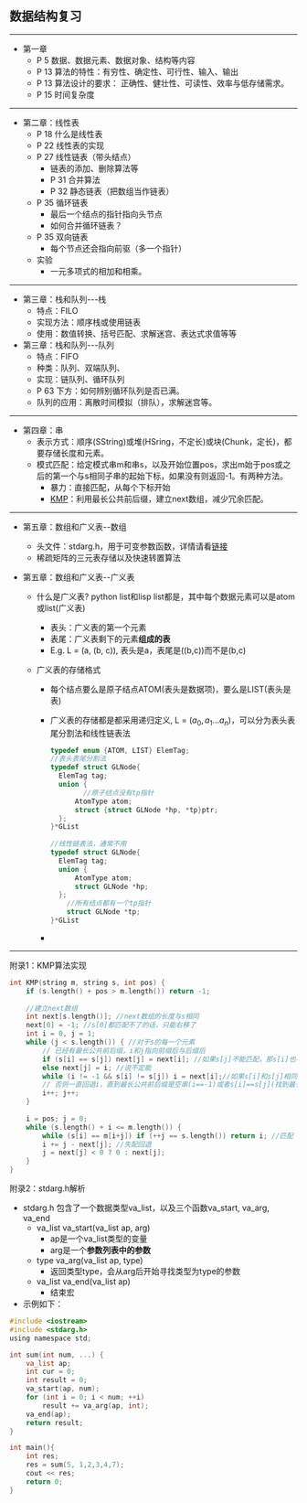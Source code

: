 

## 数据结构复习

---

- 第一章
  - P 5 数据、数据元素、数据对象、结构等内容
  - P 13 算法的特性：有穷性、确定性、可行性、输入、输出
  - P 13 算法设计的要求： 正确性、健壮性、可读性、效率与低存储需求。
  - P 15 时间复杂度

---

- 第二章：线性表
  - P 18 什么是线性表
  - P 22 线性表的实现
  - P 27 线性链表（带头结点）
    - 链表的添加、删除算法等
    - P 31 合并算法
    - P 32 静态链表（把数组当作链表）
  - P 35 循环链表
    - 最后一个结点的指针指向头节点
    - 如何合并循环链表？
  - P 35 双向链表
    - 每个节点还会指向前驱（多一个指针）
  - 实验
    - 一元多项式的相加和相乘。

---

- 第三章：栈和队列---栈
  - 特点：FILO
  - 实现方法：顺序栈或使用链表
  - 使用：数值转换、括号匹配、求解迷宫、表达式求值等等
- 第三章：栈和队列---队列
  - 特点：FIFO
  - 种类：队列、双端队列、
  - 实现：链队列、循环队列
  - P 63 下方：如何辨别循环队列是否已满。
  - 队列的应用：离散时间模拟（排队），求解迷宫等。

---

- 第四章：串
  - 表示方式：顺序(SString)或堆(HSring，不定长)或块(Chunk，定长)，都要存储长度和元素。
  - 模式匹配：给定模式串m和串s，以及开始位置pos，求出m始于pos或之后的第一个与s相同子串的起始下标，如果没有则返回-1。有两种方法。
    - 暴力：直接匹配，从每个下标开始
    - [KMP](#KMP算法实现)：利用最长公共前后缀，建立next数组，减少冗余匹配。

---

- 第五章：数组和广义表--数组
  
  - 头文件：stdarg.h，用于可变参数函数，详情请看[链接](#stdarg.h解析)
  - 稀疏矩阵的三元表存储以及快速转置算法
  
- 第五章：数组和广义表--广义表

  - 什么是广义表?  python list和lisp list都是，其中每个数据元素可以是atom或list(广义表)

    - 表头：广义表的第一个元素
    - 表尾：广义表剩下的元素**组成的表**
    - E.g. L = (a, (b, c)), 表头是a，表尾是((b,c))而不是(b,c)

  - 广义表的存储格式

    - 每个结点要么是原子结点ATOM(表头是数据项)，要么是LIST(表头是表)

    - 广义表的存储都是都采用递归定义, L = ($a_0, a_1\dots a_n$)，可以分为表头表尾分割法和线性链表法

      ```C
      typedef enum {ATOM, LIST} ElemTag;
      //表头表尾分割法
      typedef struct GLNode{
      	ElemTag tag;
      	union {
              //原子结点没有tp指针
      		AtomType atom;
      		struct {struct GLNode *hp, *tp}ptr;
      	};
      }*GList
         
      //线性链表法，通常不用
      typedef struct GLNode{
      	ElemTag tag;
      	union {
      		AtomType atom;
      		struct GLNode *hp;
      	};
          //所有结点都有一个tp指针
          struct GLNode *tp;
      }*GList
      ```

    - 

---

<span name = "KMP算法实现">附录1：KMP算法实现</span>

```c
int KMP(string m, string s, int pos) {
    if (s.length() + pos > m.length()) return -1;
    
    //建立next数组
    int next[s.length()]; //next数组的长度与s相同
    next[0] = -1; //s[0]都匹配不了的话，只能右移了
    int i = 0, j = 1;
    while (j < s.length()) { //对于s的每一个元素
        // 已经有最长公共前后缀，i和j指向前缀后与后缀后
		if (s[i] == s[j]) next[j] = next[i]; //如果s[j]不能匹配，那s[i]也不能，一定需要继续向前找
        else next[j] = i; //说不定能
        while (i != -1 && s[i] != s[j]) i = next[i];//如果s[i]和s[j]相同，那么最长公共前后缀更长了
        // 否则一直回退i，直到最长公共前后缀是空串(i==-1)或者s[i]==s[j](找到最长公共前后缀)
        i++; j++;
    }
    
    i = pos; j = 0;
    while (s.length() + i <= m.length()) {
		while (s[i] == m[i+j]) if (++j == s.length()) return i; //匹配
        i += j - next[j]; //失配回退
        j = next[j] < 0 ? 0 : next[j]; 
    }
}
```

<span name= "stdarg.h解析">附录2：stdarg.h解析</span>

- stdarg.h 包含了一个数据类型va_list，以及三个函数va_start, va_arg, va_end
  - va_list va_start(va_list ap, arg)
    - ap是一个va_list类型的变量
    - arg是一个**参数列表中的参数**
  - type va_arg(va_list ap, type)
    - 返回类型type，会从arg后开始寻找类型为type的参数
  - va_list va_end(va_list ap)
    - 结束宏
- 示例如下：

```c
#include <iostream>
#include <stdarg.h>
using namespace std;

int sum(int num, ...) {
	va_list ap;
	int cur = 0;
	int result = 0;
	va_start(ap, num);
	for (int i = 0; i < num; ++i)
		result += va_arg(ap, int);
	va_end(ap);
	return result;
} 

int main(){
	int res;
	res = sum(5, 1,2,3,4,7);
	cout << res;
	return 0;
}
```

